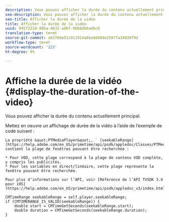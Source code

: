 ```yaml
---
description: Vous pouvez afficher la durée du contenu actuellement principal.
seo-description: Vous pouvez afficher la durée du contenu actuellement principal.
seo-title: Afficher la durée de la vidéo
title: Afficher la durée de la vidéo
uuid: 945f222d-80ba-4832-a06f-9bb8db6adbcb
translation-type: tm+mt
source-git-commit: a63768e51c911914a6ba9d884e2587fa34939f9d
workflow-type: tm+mt
source-wordcount: '123'
ht-degree: 0%

---
```



# Affiche la durée de la vidéo {#display-the-duration-of-the-video}

Vous pouvez afficher la durée du contenu actuellement principal.

Mettez en oeuvre un affichage de durée de la vidéo à l’aide de l’exemple de code suivant :

    La propriété &quot;PTMediaPlayer&quot;, ` [seekableRange](https://help.adobe.com/en_US/primetime/api/psdk/appledoc/Classes/PTMediaPlayer.html#//api/name/seekableRange)&quot;, contient la plage de fenêtres pouvant être recherchée :
    
    * Pour VOD, cette plage correspond à la plage de contenu VOD complète, y compris les publicités.
    * Pour les variables en direct/linéaire, cette plage représente la fenêtre pouvant être recherchée.
    
    Pour plus d’informations sur l’API, voir [Référence de l’API TVSDK 3.4 pour iOS](https://help.adobe.com/en_US/primetime/api/psdk/appledoc_v3/index.html).

<!--<a id="example_A153BE3AC03F43C6BF3A156316A08CD3"></a>-->

```
CMTimeRange seekableRange = self.player.seekableRange;  
if (CMTIMERANGE_IS_VALID(seekableRange)) { 
    double start = CMTimeGetSeconds(seekableRange.start);  
    double duration = CMTimeGetSeconds(seekableRange.duration); 
}
```
